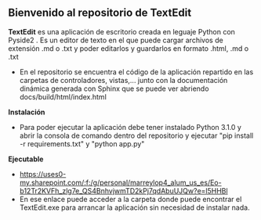 ## Bienvenido al repositorio de TextEdit 

**TextEdit** es una aplicación de escritorio creada en leguaje Python con Pyside2 . Es un editor de texto en el que puede cargar archivos de extensión .md o .txt y poder editarlos y guardarlos en formato .html, .md o .txt


* En el repositorio se encuentra el código de la aplicación repartido en las carpetas de controladores, vistas,... junto con la documentación dinámica generada con Sphinx que se puede ver abriendo docs/build/html/index.html

**Instalación** 
* Para poder ejecutar la aplicación debe tener instalado Python 3.1.0 y abrir la consola de comando dentro del repositorio y ejecutar "pip install -r requirements.txt" y "python app.py"

**Ejecutable**
* https://uses0-my.sharepoint.com/:f:/g/personal/marreylop4_alum_us_es/Eo-b12Tr2KVFh_zlg7e_QS4BnhvjwmTD2kPj7qdAbuUJQw?e=l5HHBl
* En ese enlace puede acceder a la carpeta donde puede encontrar el TextEdit.exe para arrancar la aplicación sin necesidad de instalar nada.
